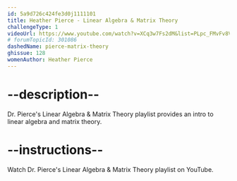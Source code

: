 ```yaml
---
id: 5a9d726c424fe3d0j1111101
title: Heather Pierce - Linear Algebra & Matrix Theory
challengeType: 1
videoUrl: https://www.youtube.com/watch?v=XCq3w7Fs2dM&list=PLpc_FMvFv8VQOhCAsd5kq8DDfDlH0CY9_
# forumTopicId: 301086
dashedName: pierce-matrix-theory
ghissue: 128
womenAuthor: Heather Pierce 
---
```


# --description--

Dr. Pierce's Linear Algebra & Matrix Theory playlist provides an intro to linear algebra and matrix theory.

# --instructions--

Watch Dr. Pierce's Linear Algebra & Matrix Theory playlist on YouTube.